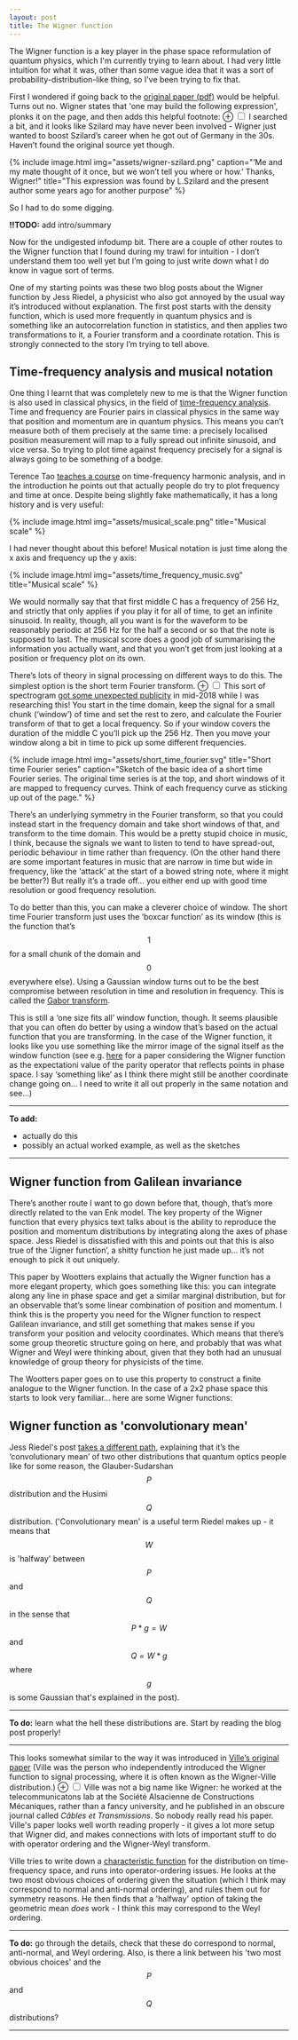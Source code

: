 ```yaml
---
layout: post
title: The Wigner function
---
```




The Wigner function is a key player in the phase space reformulation of quantum physics, which I'm currently trying to learn about. I had very little intuition for what it was, other than some vague idea that it was a sort of probability-distribution-like thing, so I've been trying to fix that.

First I wondered if going back to the [original paper (pdf)][wigner] would be helpful. Turns out no. Wigner states that 'one may build the following expression', plonks it on the page, and then adds this helpful footnote:
<label for="mn-wigner" class="margin-toggle">&#8853;</label>
<input type="checkbox" id="mn-wigner" class="margin-toggle"/>
<span class="marginnote">
I searched a bit, and it looks like Szilard may have never been involved - Wigner just wanted to boost Szilard’s career when he got out of Germany in the 30s. Haven’t found the original source yet though.</span>

{% include image.html img="assets/wigner-szilard.png" caption="‘Me and my mate thought of it once, but we won’t tell you where or how.’ Thanks, Wigner!" title="This expression was found by L.Szilard and the present author some years ago for another purpose" %}

[wigner]:http://140.123.79.88/~yach932/CH3_Reference/51.PhysRev.40.749.pdf



So I had to do some digging.

**!!TODO:** add intro/summary


Now for the undigested infodump bit. There are a couple of other routes to the Wigner function that I found during my trawl for intuition - I don’t understand them too well yet but I’m going to just write down what I do know in vague sort of terms.


One of my starting points was these two blog posts about the Wigner function by Jess Riedel, a physicist who also got annoyed by the usual way it’s introduced without explanation. The first post starts with the density function, which is used more frequently in quantum physics and is something like an autocorrelation function in statistics, and then applies two transformations to it, a Fourier transform and a coordinate rotation. This is strongly connected to the story I’m trying to tell above. 




## Time-frequency analysis and musical notation


One thing I learnt that was completely new to me is that the Wigner function is also used in classical physics, in the field of [time-frequency analysis][timefreq]. Time and frequency are Fourier pairs in classical physics in the same way that position and momentum are in quantum physics. This means you can’t measure both of them precisely at the same time: a precisely localised position measurement will map to a fully spread out infinite sinusoid, and vice versa. So trying to plot time against frequency precisely for a signal is always going to be something of a bodge. 

[timefreq]:https://en.wikipedia.org/wiki/Time%E2%80%93frequency_analysis

Terence Tao [teaches a course][tao] on time-frequency harmonic analysis, and in the introduction he points out that actually people do try to plot frequency and time at once. Despite being slightly fake mathematically, it has a long history and is very useful:

{% include image.html img="assets/musical_scale.png" title="Musical scale" %}


I had never thought about this before! Musical notation is just time along the x axis and frequency up the y axis:

{% include image.html img="assets/time_frequency_music.svg" title="Musical scale" %}

 We would normally say that that first middle C has a frequency of 256 Hz, and strictly that only applies if you play it for all of time, to get an infinite sinusoid. In reality, though, all you want is for the waveform to be reasonably periodic at 256 Hz for the half a second or so that the note is supposed to last. The musical score does a good job of summarising the information you actually want, and that you won’t get from just looking at a position or frequency plot on its own.

[tao]:https://www.math.ucla.edu/~tao/254a.1.01w/blurb.html

There’s lots of theory in signal processing on different ways to do this. The simplest option is the short term Fourier transform. <label for="mn-yanny" class="margin-toggle">&#8853;</label>
<input type="checkbox" id="mn-yanny" class="margin-toggle"/>
<span class="marginnote">
This sort of spectrogram <a href="https://www.nytimes.com/interactive/2018/05/16/upshot/audio-clip-yanny-laurel-debate.html">got some unexpected publicity</a> in mid-2018 while I was researching this!
</span>You start in the time domain, keep the signal for a small chunk (‘window’) of time and set the rest to zero, and calculate the Fourier transform of that to get a local frequency. So if your window covers the duration of the middle C you’ll pick up the 256 Hz. Then you move your window along a bit in time to pick up some different frequencies. 

{% include image.html img="assets/short_time_fourier.svg" title="Short time Fourier series" caption="Sketch of the basic idea of a short time Fourier series. The original time series is at the top, and short windows of it are mapped to frequency curves. Think of each frequency curve as sticking up out of the page." %}

There’s an underlying symmetry in the Fourier transform, so that you could instead start in the frequency domain and take short windows of that, and transform to the time domain. This would be a pretty stupid choice in music, I think, because the signals we want to listen to tend to have spread-out, periodic behaviour in time rather than frequency. (On the other hand there are some important features in music that are narrow in time but wide in frequency, like the ‘attack’ at the start of a bowed string note, where it might be better?) But really it’s a trade off... you either end up with good time resolution or good frequency resolution.


To do better than this, you can make a cleverer choice of window. The short time Fourier transform just uses the ‘boxcar function’ as its window (this is the function that’s $$1$$ for a small chunk of the domain and $$0$$ everywhere else). Using a Gaussian window turns out to be the best compromise between resolution in time and resolution in frequency. This is called the [Gabor transform][gabor].

[gabor]:https://en.wikipedia.org/wiki/Gabor_transform

This is still a ‘one size fits all’ window function, though. It seems plausible that you can often do better by using a window that’s based on the actual function that you are transforming. In the case of the Wigner function, it looks like you use something like the mirror image of the signal itself as the window function (see e.g. [here][mirror] for a paper considering the Wigner function as the expectationi value of the parity operator that reflects points in phase space. I say ‘something like’ as I think there might still be another coordinate change going on… I need to write it all out properly in the same notation and see…)

[mirror]:https://journals.aps.org/pra/abstract/10.1103/PhysRevA.15.449

------------------------------------------------------------------

**To add:**

- actually do this
- possibly an actual worked example, as well as the sketches

------------------------------------------------------------------

## Wigner function from Galilean invariance

There’s another route I want to go down before that, though, that’s more directly related to the van Enk model. The key property of the Wigner function that every physics text talks about is the ability to reproduce the position and momentum distributions by integrating along the axes of phase space. Jess Riedel is dissatisfied with this and points out that this is also true of the ‘Jigner function’, a shitty function he just made up… it’s not enough to pick it out uniquely.


This paper by Wootters explains that actually the Wigner function has a more elegant property, which goes something like this: you can integrate along any line in phase space and get a similar marginal distribution, but for an observable that’s some linear combination of position and momentum. I think this is the property you need for the Wigner function to respect Galilean invariance, and still get something that makes sense if you transform your position and velocity coordinates. Which means that there’s some group theoretic structure going on here, and probably that was what Wigner and Weyl were thinking about, given that they both had an unusual knowledge of group theory for physicists of the time.


The Wootters paper goes on to use this property to construct a finite analogue to the Wigner function. In the case of a 2x2 phase space this starts to look very familiar… here are some Wigner functions:


## Wigner function as 'convolutionary mean'

Jess Riedel's post [takes a different path][riedel2], explaining that it’s the ‘convolutionary mean’ of two other distributions that quantum optics people like for some reason, the Glauber-Sudarshan $$P$$ distribution and the Husimi $$Q$$ distribution. ('Convolutionary mean' is a useful term Riedel makes up - it means that $$W$$ is 'halfway' between $$P$$ and $$Q$$ in the sense that $$P * g = W$$ and $$Q = W * g$$ where $$g$$ is some Gaussian that's explained in the post).


[riedel2]:http://blog.jessriedel.com/2014/09/22/in-what-sense-is-the-wigner-function-a-quasiprobability-distribution/

--------------------------------------------------------------------

**To do:** learn what the hell these distributions are. Start by reading the blog post properly!

--------------------------------------------------------------------

This looks somewhat similar to the way it was introduced in [Ville’s original paper][ville] (Ville was the person who independently introduced the Wigner function to signal processing, where it is often known as the Wigner-Ville distribution.) <label for="mn-ville" class="margin-toggle">&#8853;</label>
<input type="checkbox" id="mn-ville" class="margin-toggle"/>
<span class="marginnote">
Ville was not a big name like Wigner: he worked at the telecommunicatons lab at the Société Alsacienne de Constructions Mécaniques, rather than a fancy university, and he published in an obscure journal called *Câbles et Transmissions*. So nobody really read his paper.</span> Ville's paper looks well worth reading properly - it gives a lot more setup that Wigner did, and makes connections with lots of important stuff to do with operator ordering and the Wigner-Weyl transform. 

Ville tries to write down a [characteristic function][char] for the distribution on time-frequency space, and runs into operator-ordering issues. He looks at the two most obvious choices of ordering given the situation (which I think may correspond to normal and anti-normal ordering), and rules them out for symmetry reasons. He then finds that a 'halfway' option of taking the geometric mean *does* work - I think this may correspond to the Weyl ordering.

--------------------------------------------------------------------

**To do:** go through the details, check that these do correspond to normal, anti-normal, and Weyl ordering. Also, is there a link between his 'two most obvious choices' and the $$P$$ and $$Q$$ distributions?

--------------------------------------------------------------------


[ville]:https://archive.org/details/VilleSigAnalytiqueCablesEtTrans1948En

[char]:https://en.wikipedia.org/wiki/Characteristic_function_(probability_theory)










<!--These look very like the states in the Spekkens model! Van Enk says they are not exactly the same, and that ‘it would nevertheless be interesting to study the precise relations’, which I guess translates as ‘these are similar but I don’t know exactly how’. It sounds like maybe the difference comes in when you start combining systems.-->


<!--Still, you can see the connection with the questions Q0, Q1, Q2 I talked about earlier. If you sum the boxes horizontally, vertically or along the diagonals you always get a legit, positive probability. The diagonal choice Q2 works because of this extra property of phase space, that you can sum along any line and not just the axes.-->


<!--I’m feeling happy with my choice of paper. The basic model is simple enough to dig into in detail without taking huge amounts of time to understand, but it has all these rich connections to other bits of physics. Probably next I should consolidate a bit, and learn how some of these vague qualitative arguments work in detail. -->

